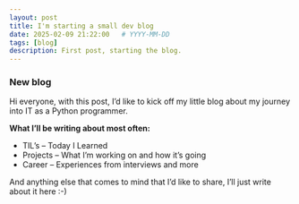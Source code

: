 ```yaml
---
layout: post
title: I'm starting a small dev blog
date: 2025-02-09 21:22:00   # YYYY-MM-DD 
tags: [blog]
description: First post, starting the blog.
---
```


### New blog
Hi everyone, with this post, I’d like to kick off my little blog about my journey into IT as a Python programmer.

**What I’ll be writing about most often:**

- TIL’s – Today I Learned
- Projects – What I’m working on and how it’s going
- Career – Experiences from interviews and more

And anything else that comes to mind that I’d like to share, I’ll just write about it here :-)
